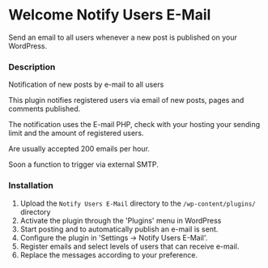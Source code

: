 Welcome Notify Users E-Mail
==============

Send an email to all users whenever a new post is published on your WordPress.

### Description ###

Notification of new posts by e-mail to all users

This plugin notifies registered users via email of new posts, pages and comments published.

The notification uses the E-mail PHP, check with your hosting your sending limit and the amount of registered users. 

Are usually accepted 200 emails per hour. 

Soon a function to trigger via external SMTP.

### Installation ###

1. Upload the `Notify Users E-Mail` directory to the `/wp-content/plugins/` directory
1. Activate the plugin through the 'Plugins' menu in WordPress
1. Start posting and to automatically publish an e-mail is sent.
1. Configure the plugin in 'Settings -> Notify Users E-Mail'.
1. Register emails and select levels of users that can receive e-mail.
1. Replace the messages according to your preference.
